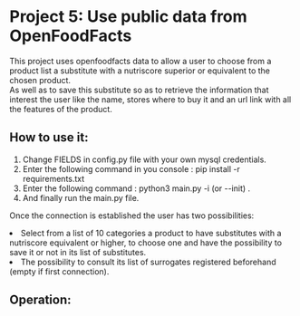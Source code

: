 <h1><strong>Project 5: Use public data from OpenFoodFacts</strong></h1>

This project uses openfoodfacts data to allow a user to choose from a product list a substitute with a nutriscore superior or equivalent to the chosen product.   
As well as to save this substitute so as to retrieve the information that interest the user like the name, stores where to buy it and an url link with all the features of the product.

<h2>How to use it:</h2>

<ol>
<li>Change FIELDS in config.py file with your own mysql credentials.</li>
<li>Enter the following command in you console : pip install -r requirements.txt</li>
<li>Enter the following command : python3 main.py -i (or --init) .</li>
<li>And finally run the main.py file.</li>
</ol>

Once the connection is established the user has two possibilities: 
<li>Select from a list of 10 categories a product to have substitutes with a nutriscore equivalent or higher, 
to choose one and have the possibility to save it or not in its list of substitutes.</li>
<li>The possibility to consult its list of surrogates registered beforehand (empty if first connection).</li>

<h2>Operation:</h2>
